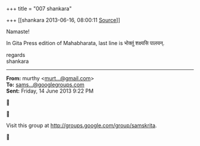 +++
title = "007 shankara"

+++
[[shankara	2013-06-16, 08:00:11 [Source](https://groups.google.com/g/samskrita/c/5TCDMTotqr8)]]



Namaste!  
  
In Gita Press edition of Mahabharata, last line is भोक्तुं शक्ष्यसि पालयन्.



regards  
shankara  

------------------------------------------------------------------------

**From:** murthy \<[murt...@gmail.com]()\>  
**To:** [sams...@googlegroups.com]()  
**Sent:** Friday, 14 June 2013 9:22 PM





Visit this group at <http://groups.google.com/group/samskrita>.




